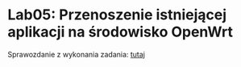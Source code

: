 # Lab05: Przenoszenie istniejącej aplikacji na środowisko OpenWrt

Sprawozdanie z wykonania zadania: [tutaj](https://github.com/adamgracikowski/LINSW/blob/main/lab05/overleaf/main.pdf)

